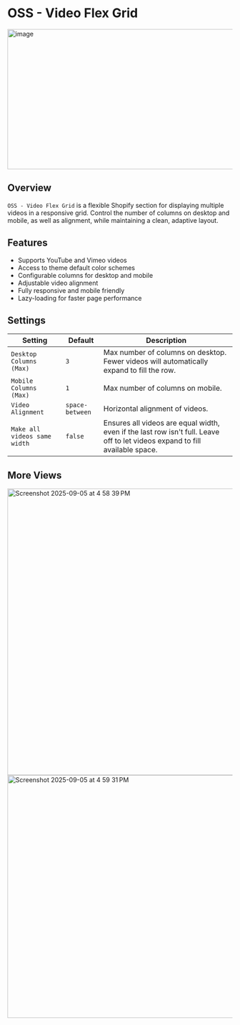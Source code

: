 # OSS - Video Flex Grid

<img width="1145" height="314" alt="image" src="https://github.com/user-attachments/assets/493b4d66-96da-4e1a-a792-16853e5cea21" />

## Overview
`OSS - Video Flex Grid` is a flexible Shopify section for displaying multiple videos in a responsive grid.
Control the number of columns on desktop and mobile, as well as alignment, while maintaining a clean, adaptive layout.

## Features
- Supports YouTube and Vimeo videos
- Access to theme default color schemes
- Configurable columns for desktop and mobile
- Adjustable video alignment
- Fully responsive and mobile friendly
- Lazy-loading for faster page performance

## Settings
| Setting | Default | Description |
|---------|---------|-------------|
| `Desktop Columns (Max)` | `3` | Max number of columns on desktop. Fewer videos will automatically expand to fill the row. |
| `Mobile Columns (Max)` | `1` | Max number of columns on mobile. |
| `Video Alignment` | `space-between` | Horizontal alignment of videos. |
| `Make all videos same width` | `false` | Ensures all videos are equal width, even if the last row isn't full. Leave off to let videos expand to fill available space. |

## More Views
<img width="1145" height="642" alt="Screenshot 2025-09-05 at 4 58 39 PM" src="https://github.com/user-attachments/assets/ac841334-d0b3-4d47-8c18-9383f9715a1e" />
<img width="1145" height="544" alt="Screenshot 2025-09-05 at 4 59 31 PM" src="https://github.com/user-attachments/assets/1eedc82a-eb56-4e8b-bb99-635bde46a936" />
